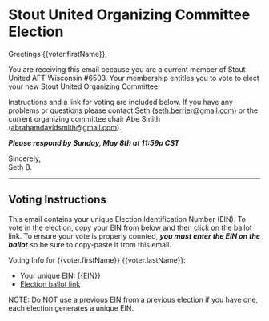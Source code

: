 # Stout United Organizing Committee Election
Greetings {{voter.firstName}},

You are receiving this email because you are a current member of Stout United AFT-Wisconsin #6503. Your membership entitles you to vote to elect your new Stout United Organizing Committee.

Instructions and a link for voting are included below. If you have any problems or questions please contact Seth (seth.berrier@gmail.com) or the current organizing committee chair Abe Smith (abrahamdavidsmith@gmail.com).

***Please respond by Sunday, May 8th at 11:59p CST***

Sincerely,<br/>
Seth B.

---

## Voting Instructions
This email contains your unique Election Identification Number (EIN). To vote in the election, copy your EIN from below and then click on the ballot link. To ensure your vote is properly counted, ***you must enter the EIN on the ballot*** so be sure to copy-paste it from this email.

Voting Info for {{voter.firstName}} {{voter.lastName}}:
- Your unique EIN: {{EIN}}
- [Election ballot link](https://forms.gle/7JihxxkxoUGfRxNF7)

NOTE: Do NOT use a previous EIN from a previous election if you have one, each election generates a unique EIN.
